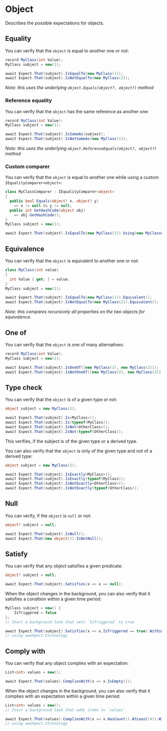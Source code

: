 # Object

Describes the possible expectations for objects.

## Equality

You can verify that the `object` is equal to another one or not:

```csharp
record MyClass(int Value);
MyClass subject = new(1);

await Expect.That(subject).IsEqualTo(new MyClass(1));
await Expect.That(subject).IsNotEqualTo(new MyClass(2));
```

*Note: this uses the underlying `object.Equals(object?, object?)` method*

### Reference equality

You can verify that the `object` has the same reference as another one:

```csharp
record MyClass(int Value);
MyClass subject = new(1);

await Expect.That(subject).IsSameAs(subject);
await Expect.That(subject).IsNotSameAs(new MyClass(1));
```

*Note: this uses the underlying `object.ReferenceEquals(object?, object?)` method*

### Custom comparer

You can verify that the `object` is equal to another one while using a custom `IEqualityComparer<object>`:

```csharp
class MyClassComparer : IEqualityComparer<object>
{
  public bool Equals(object? x, object? y)
    => x != null && y != null;
  public int GetHashCode(object obj)
    => obj.GetHashCode();
}
MyClass subject = new(1);

await Expect.That(subject).IsEqualTo(new MyClass(2)).Using(new MyClassComparer());
```

## Equivalence

You can verify that the `object` is equivalent to another one or not:

```csharp
class MyClass(int value)
{
  int Value { get; } = value;
}
MyClass subject = new(1);

await Expect.That(subject).IsEqualTo(new MyClass(1)).Equivalent();
await Expect.That(subject).IsNotEqualTo(new MyClass(2)).Equivalent();
```

*Note: this compares recursively all properties on the two objects for equivalence.*

## One of

You can verify that the `object` is one of many alternatives:

```csharp
record MyClass(int Value);
MyClass subject = new(1);

await Expect.That(subject).IsOneOf([new MyClass(1), new MyClass(2)]);
await Expect.That(subject).IsNotOneOf([new MyClass(2), new MyClass(3)]);
```

## Type check

You can verify that the `object` is of a given type or not:

```csharp
object subject = new MyClass(1);

await Expect.That(subject).Is<MyClass>();
await Expect.That(subject).Is(typeof(MyClass));
await Expect.That(subject).IsNot<OtherClass>();
await Expect.That(subject).IsNot(typeof(OtherClass));
```

This verifies, if the subject is of the given type or a derived type.

You can also verify that the `object` is only of the given type and not of a derived type:

```csharp
object subject = new MyClass(1);

await Expect.That(subject).IsExactly<MyClass>();
await Expect.That(subject).IsExactly(typeof(MyClass));
await Expect.That(subject).IsNotExactly<OtherClass>();
await Expect.That(subject).IsNotExactly(typeof(OtherClass));
```

## Null

You can verify, if the `object` is `null` or not:

```csharp
object? subject = null;

await Expect.That(subject).IsNull();
await Expect.That(new object()).IsNotNull();
```

## Satisfy

You can verify that any object satisfies a given predicate:

```csharp
object? subject = null;

await Expect.That(subject).Satisfies(x => x == null);
```

When the object changes in the background, you can also verify that it satisfies a condition within a given time
period:

```csharp
MyClass subject = new() {
	IsTriggered = false
};
// Start a background task that sets `IsTriggered` to true

await Expect.That(subject).Satisfies(x => x.IsTriggered == true).Within(2.Seconds());
// using aweXpect.Chronology
```

## Comply with

You can verify that any object complies with an expectation:

```csharp
List<int> values = new();

await Expect.That(values).CompliesWith(x => x.IsEmpty());
```

When the object changes in the background, you can also verify that it complies with an expectation within a given time
period:

```csharp
List<int> values = new();
// Start a background task that adds items to `values`

await Expect.That(values).CompliesWith(x => x.HasCount().AtLeast(4)).Within(2.Seconds());
// using aweXpect.Chronology
```
